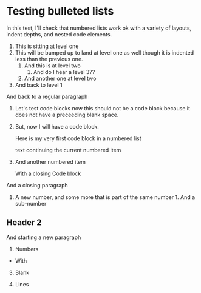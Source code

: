 # Testing bulleted lists

In this test, I'll check that numbered lists work ok with a 
variety of layouts, indent depths, and nested code elements.

  1. This is sitting at level one
 1. This will be bumped up to land at level one as well
   though it is indented less than the previous one.
     1. And this is at level two
        1. And do I hear a level 3??
     99. And another one at level two
  2. And back to level 1

And back to a regular paragraph

  1. Let's test code blocks now
         this should not be a code block because it does not have
         a preceeding blank space.
  2. But, now I will have a code block.

        Here is my very first code block 
        in a numbered list
  
     text continuing the current numbered item
  3. And another numbered item
   
        With a closing
        Code block

And a closing paragraph

  1. A new number,
and some more that is part of the same number
    1. And a sub-number
## Header 2
And starting a new paragraph

  1. Numbers
  
  * With 
  
  3. Blank
  
  4. Lines
    
    
        